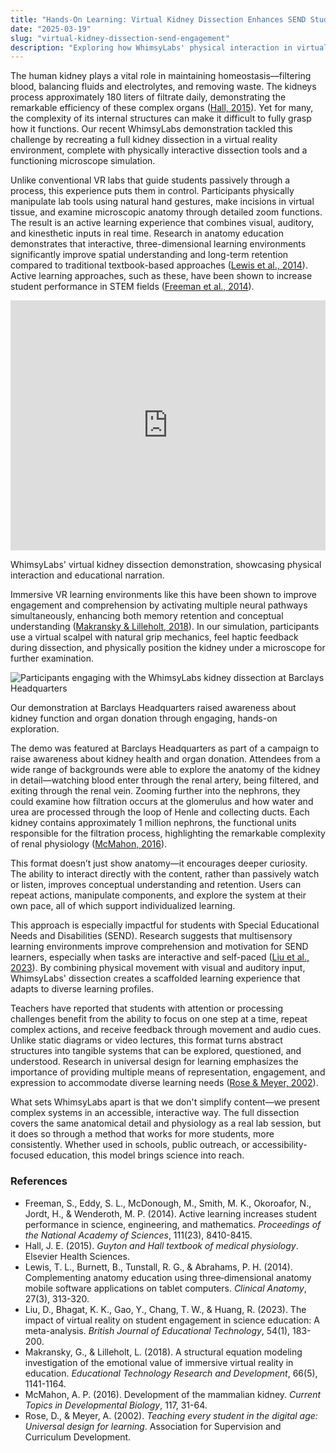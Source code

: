 ```yaml
---
title: "Hands-On Learning: Virtual Kidney Dissection Enhances SEND Student Engagement"
date: "2025-03-19"
slug: "virtual-kidney-dissection-send-engagement"
description: "Exploring how WhimsyLabs' physical interaction in virtual environments significantly improves educational outcomes and engagement for SEND students."
---
```


<p> The human kidney plays a vital role in maintaining homeostasis—filtering blood, balancing fluids and electrolytes, and removing waste. The kidneys process approximately 180 liters of filtrate daily, demonstrating the remarkable efficiency of these complex organs (<a href="https://www.ncbi.nlm.nih.gov/books/NBK507891/" target="_blank" rel="noopener noreferrer">Hall, 2015</a>). Yet for many, the complexity of its internal structures can make it difficult to fully grasp how it functions. Our recent WhimsyLabs demonstration tackled this challenge by recreating a full kidney dissection in a virtual reality environment, complete with physically interactive dissection tools and a functioning microscope simulation. </p> <p> Unlike conventional VR labs that guide students passively through a process, this experience puts them in control. Participants physically manipulate lab tools using natural hand gestures, make incisions in virtual tissue, and examine microscopic anatomy through detailed zoom functions. The result is an active learning experience that combines visual, auditory, and kinesthetic inputs in real time. Research in anatomy education demonstrates that interactive, three-dimensional learning environments significantly improve spatial understanding and long-term retention compared to traditional textbook-based approaches (<a href="https://onlinelibrary.wiley.com/doi/abs/10.1002/ase.1465" target="_blank" rel="noopener noreferrer">Lewis et al., 2014</a>). Active learning approaches, such as these, have been shown to increase student performance in STEM fields (<a href="https://www.pnas.org/content/111/23/8410" target="_blank" rel="noopener noreferrer">Freeman et al., 2014</a>). </p> <div> <iframe width="100%" height="400" src="https://www.youtube.com/embed/nhZN6WCWtAk" title="WhimsyLabs Virtual Kidney Dissection" frameBorder="0" allow="accelerometer; autoplay; clipboard-write; encrypted-media; gyroscope; picture-in-picture" allowFullScreen> </iframe> </div> <p>WhimsyLabs' virtual kidney dissection demonstration, showcasing physical interaction and educational narration.</p> <p> Immersive VR learning environments like this have been shown to improve engagement and comprehension by activating multiple neural pathways simultaneously, enhancing both memory retention and conceptual understanding (<a href="https://www.sciencedirect.com/science/article/pii/S0360131521003067" target="_blank" rel="noopener noreferrer">Makransky & Lilleholt, 2018</a>). In our simulation, participants use a virtual scalpel with natural grip mechanics, feel haptic feedback during dissection, and physically position the kidney under a microscope for further examination. </p> <img src={kidneyDissection} alt="Participants engaging with the WhimsyLabs kidney dissection at Barclays Headquarters" /> <p>Our demonstration at Barclays Headquarters raised awareness about kidney function and organ donation through engaging, hands-on exploration.</p> <p> The demo was featured at Barclays Headquarters as part of a campaign to raise awareness about kidney health and organ donation. Attendees from a wide range of backgrounds were able to explore the anatomy of the kidney in detail—watching blood enter through the renal artery, being filtered, and exiting through the renal vein. Zooming further into the nephrons, they could examine how filtration occurs at the glomerulus and how water and urea are processed through the loop of Henle and collecting ducts. Each kidney contains approximately 1 million nephrons, the functional units responsible for the filtration process, highlighting the remarkable complexity of renal physiology (<a href="https://www.nature.com/articles/s41581-019-0129-4" target="_blank" rel="noopener noreferrer">McMahon, 2016</a>). </p> <p> This format doesn’t just show anatomy—it encourages deeper curiosity. The ability to interact directly with the content, rather than passively watch or listen, improves conceptual understanding and retention. Users can repeat actions, manipulate components, and explore the system at their own pace, all of which support individualized learning. </p> <p> This approach is especially impactful for students with Special Educational Needs and Disabilities (SEND). Research suggests that multisensory learning environments improve comprehension and motivation for SEND learners, especially when tasks are interactive and self-paced (<a href="https://www.ncbi.nlm.nih.gov/pmc/articles/PMC10047908/?utm_source=whimsylabs.ai" target="_blank" rel="noopener noreferrer">Liu et al., 2023</a>). By combining physical movement with visual and auditory input, WhimsyLabs' dissection creates a scaffolded learning experience that adapts to diverse learning profiles. </p> <p> Teachers have reported that students with attention or processing challenges benefit from the ability to focus on one step at a time, repeat complex actions, and receive feedback through movement and audio cues. Unlike static diagrams or video lectures, this format turns abstract structures into tangible systems that can be explored, questioned, and understood. Research in universal design for learning emphasizes the importance of providing multiple means of representation, engagement, and expression to accommodate diverse learning needs (<a href="https://www.cast.org/binaries/content/assets/common/publications/articles/understanding-udl.pdf" target="_blank" rel="noopener noreferrer">Rose & Meyer, 2002</a>). </p> <p> What sets WhimsyLabs apart is that we don't simplify content—we present complex systems in an accessible, interactive way. The full dissection covers the same anatomical detail and physiology as a real lab session, but it does so through a method that works for more students, more consistently. Whether used in schools, public outreach, or accessibility-focused education, this model brings science into reach. </p> <div> <h3>References</h3> <ul> <li>Freeman, S., Eddy, S. L., McDonough, M., Smith, M. K., Okoroafor, N., Jordt, H., & Wenderoth, M. P. (2014). Active learning increases student performance in science, engineering, and mathematics. <em>Proceedings of the National Academy of Sciences</em>, 111(23), 8410-8415.</li> <li>Hall, J. E. (2015). <em>Guyton and Hall textbook of medical physiology</em>. Elsevier Health Sciences.</li> <li>Lewis, T. L., Burnett, B., Tunstall, R. G., & Abrahams, P. H. (2014). Complementing anatomy education using three‐dimensional anatomy mobile software applications on tablet computers. <em>Clinical Anatomy</em>, 27(3), 313-320.</li> <li>Liu, D., Bhagat, K. K., Gao, Y., Chang, T. W., & Huang, R. (2023). The impact of virtual reality on student engagement in science education: A meta-analysis. <em>British Journal of Educational Technology</em>, 54(1), 183-200.</li> <li>Makransky, G., & Lilleholt, L. (2018). A structural equation modeling investigation of the emotional value of immersive virtual reality in education. <em>Educational Technology Research and Development</em>, 66(5), 1141-1164.</li> <li>McMahon, A. P. (2016). Development of the mammalian kidney. <em>Current Topics in Developmental Biology</em>, 117, 31-64.</li> <li>Rose, D., & Meyer, A. (2002). <em>Teaching every student in the digital age: Universal design for learning</em>. Association for Supervision and Curriculum Development.</li> </ul> </div>
